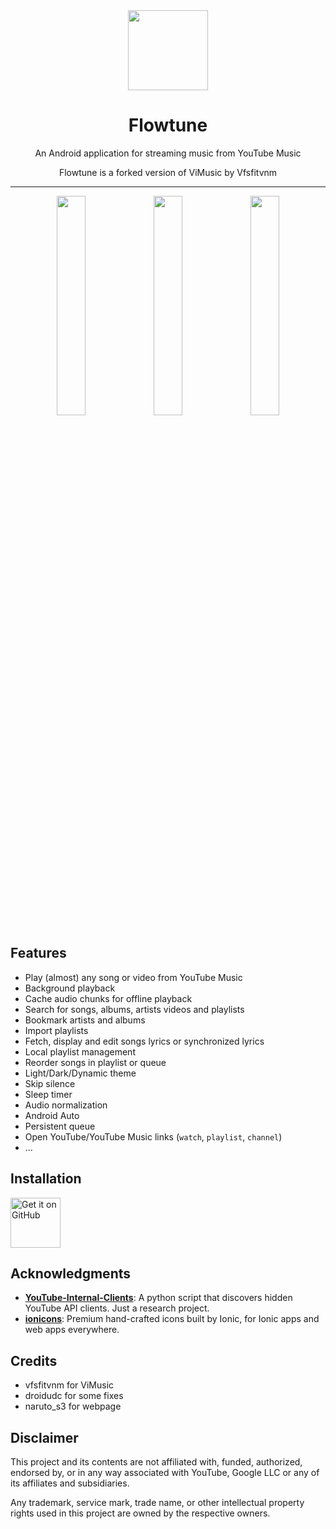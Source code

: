 <div align="center">
    <img src="./assets/20241012_100233.png" width="128" height="128" style="display: block; margin: 0 auto"/>
    <h1>Flowtune</h1>
    <p>An Android application for streaming music from YouTube Music</p>
    <p>Flowtune is a forked version of ViMusic by Vfsfitvnm</p>
</div>

---

<p align="center">
  <img src="./assets/Screenshot_20241012-100749_Flowtune.png"" width="30%" />
  <img src="./assets/Screenshot_20241012-100805_Flowtune.png" width="30%" />
  <img src="./assets/Screenshot_20241012-100835_Flowtune.png" width="30%" />

  
</p>

## Features
- Play (almost) any song or video from YouTube Music
- Background playback
- Cache audio chunks for offline playback
- Search for songs, albums, artists videos and playlists
- Bookmark artists and albums
- Import playlists
- Fetch, display and edit songs lyrics or synchronized lyrics
- Local playlist management
- Reorder songs in playlist or queue
- Light/Dark/Dynamic theme
- Skip silence
- Sleep timer
- Audio normalization
- Android Auto
- Persistent queue
- Open YouTube/YouTube Music links (`watch`, `playlist`, `channel`)
- ...

## Installation

[<img src="https://github.com/machiav3lli/oandbackupx/blob/034b226cea5c1b30eb4f6a6f313e4dadcbb0ece4/badge_github.png"
    alt="Get it on GitHub"
    height="80">](https://github.com/abhiram-76/flowtune/releases/latest)

    
## Acknowledgments
- [**YouTube-Internal-Clients**](https://github.com/zerodytrash/YouTube-Internal-Clients): A python script that discovers hidden YouTube API clients. Just a research project.
- [**ionicons**](https://github.com/ionic-team/ionicons): Premium hand-crafted icons built by Ionic, for Ionic apps and web apps everywhere.

## Credits
- vfsfitvnm for ViMusic
- droidudc for some fixes
- naruto_s3 for webpage


## Disclaimer
This project and its contents are not affiliated with, funded, authorized, endorsed by, or in any way associated with YouTube, Google LLC or any of its affiliates and subsidiaries.

Any trademark, service mark, trade name, or other intellectual property rights used in this project are owned by the respective owners.
